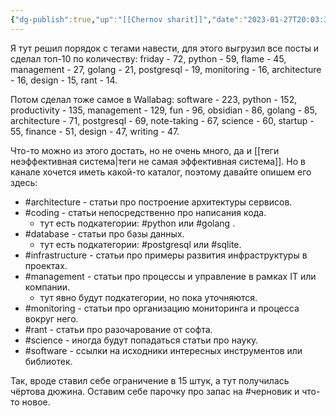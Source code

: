 ```yaml
---
{"dg-publish":true,"up":"[[Chernov sharit]]","date":"2023-01-27T20:03:37+04:00","modified_at":"2023-01-27T20:40:51+04:00","permalink":"/chernov-sharit/2023-01-27-voskresnaya-uborka/","dgPassFrontmatter":true}
---
```



Я тут решил порядок с тегами навести, для этого выгрузил все посты и сделал топ-10 по количеству: friday - 72, python - 59, flame - 45, management - 27, golang - 21, postgresql - 19, monitoring - 16, architecture - 16, design - 15, rant - 14.

Потом сделал тоже самое в Wallabag: software - 223, python - 152, productivity - 135, management - 129, fun - 96, obsidian - 86, golang - 85, architecture - 71, postgresql - 69, note-taking - 67, science - 60, startup - 55, finance - 51, design - 47, writing - 47.

Что-то можно из этого достать, но не очень много, да и [[теги неэффективная система|теги не самая эффективная система]]. Но в канале хочется иметь какой-то каталог, поэтому давайте опишем его здесь:
- #architecture  - статьи про построение архитектуры сервисов.
- #coding - статьи непосредственно про написания кода.
    - тут есть подкатегории: #python или #golang .
- #database - статьи про базы данных.
    - тут есть подкатегории: #postgresql или #sqlite.
- #infrastructure - статьи про примеры развития инфраструктуры в проектах.
- #management - статьи про процессы и управление в рамках IT или компании.
    - тут явно будут подкатегории, но пока уточняются.
- #monitoring  - статьи про организацию мониторинга и процесса вокруг него.
- #rant - статьи про разочарование от софта.
- #science - иногда будут попадаться статьи про науку.
- #software - ссылки на исходники интересных инструментов или библиотек.

Так, вроде ставил себе ограничение в 15 штук, а тут получилась чёртова дюжина. Оставим себе парочку про запас на #черновик и что-то новое.
